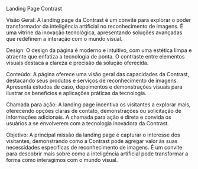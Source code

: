 Landing Page Contrast

Visão Geral:
A landing page da Contrast é um convite para explorar o poder transformador da inteligência artificial no reconhecimento de imagens. É uma vitrine da inovação tecnológica, apresentando soluções avançadas que redefinem a interação com o mundo visual.

Design:
O design da página é moderno e intuitivo, com uma estética limpa e atraente que enfatiza a tecnologia de ponta. O contraste entre elementos visuais destaca a clareza e precisão da solução oferecida.

Conteúdo:
A página oferece uma visão geral das capacidades da Contrast, destacando seus produtos e serviços de reconhecimento de imagens. Apresenta estudos de caso, depoimentos e demonstrações visuais para ilustrar os benefícios e aplicações práticas da tecnologia.

Chamada para ação:
A landing page incentiva os visitantes a explorar mais, oferecendo opções claras de contato, demonstrações ou solicitação de informações adicionais. A chamada para ação é direta e convida os usuários a se envolverem com a tecnologia inovadora da Contrast.

Objetivo:
A principal missão da landing page é capturar o interesse dos visitantes, demonstrando como a Contrast pode agregar valor às suas necessidades específicas de reconhecimento de imagens. É um convite para descobrir mais sobre como a inteligência artificial pode transformar a forma como interagimos com o mundo visual.
